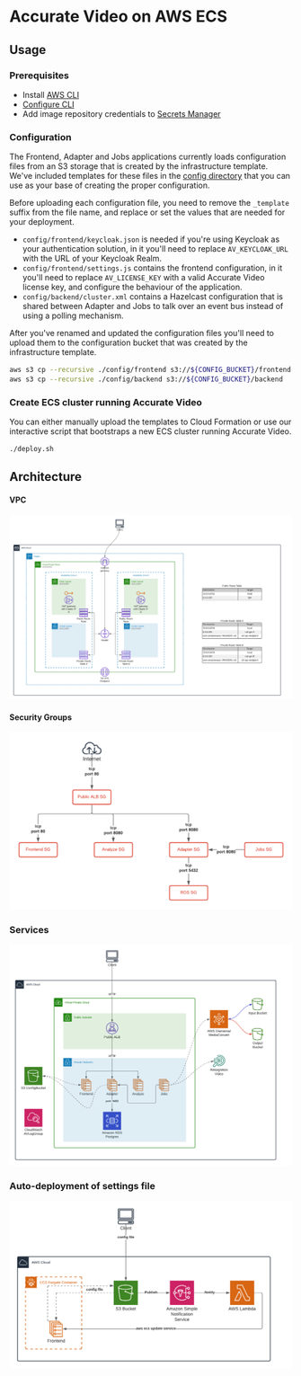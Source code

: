 # Accurate Video on AWS ECS

## Usage

### Prerequisites

- Install [AWS CLI](https://aws.amazon.com/cli/)
- [Configure CLI](https://docs.aws.amazon.com/cli/latest/userguide/cli-configure-quickstart.html)
- Add image repository credentials to [Secrets Manager](https://aws.amazon.com/secrets-manager/)

### Configuration

The Frontend, Adapter and Jobs applications currently loads configuration files from an S3 storage that is created by the infrastructure template. We've included templates for these files in the [config directory](./config) that you can use as your base of creating the proper configuration.

Before uploading each configuration file, you need to remove the `_template` suffix from the file name, and replace or set the values that are needed for your deployment.

- `config/frontend/keycloak.json` is needed if you're using Keycloak as your authentication solution, in it you'll need to replace `AV_KEYCLOAK_URL` with the URL of your Keycloak Realm.
- `config/frontend/settings.js` contains the frontend configuration, in it you'll need to replace `AV_LICENSE_KEY` with a valid Accurate Video license key, and configure the behaviour of the application.
- `config/backend/cluster.xml` contains a Hazelcast configuration that is shared between Adapter and Jobs to talk over an event bus instead of using a polling mechanism.

After you've renamed and updated the configuration files you'll need to upload them to the configuration bucket that was created by the infrastructure template.

```sh
aws s3 cp --recursive ./config/frontend s3://${CONFIG_BUCKET}/frontend
aws s3 cp --recursive ./config/backend s3://${CONFIG_BUCKET}/backend
```

### Create ECS cluster running Accurate Video

You can either manually upload the templates to Cloud Formation or use our interactive script that bootstraps a new ECS cluster running Accurate Video.

```sh
./deploy.sh
```

## Architecture

#### VPC
![alt text](documentation/network.png)

#### Security Groups
![alt text](documentation/security-groups.png)

### Services
![alt text](documentation/services.png)

### Auto-deployment of settings file
![alt text](documentation/autodeploy-settings-file.png)
